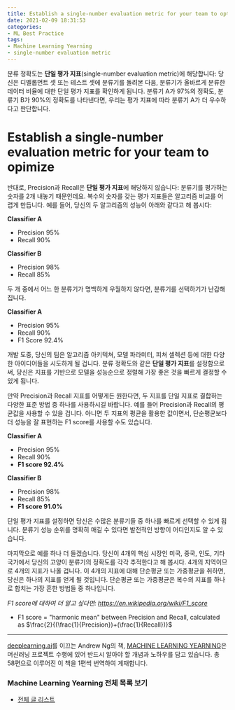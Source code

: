 ```yaml
---
title: Establish a single-number evaluation metric for your team to optimize
date: 2021-02-09 18:31:53
categories:
- ML Best Practice
tags:
- Machine Learning Yearning
- single-number evaluation metric
---
```


분류 정확도는 **단일 평가 지표**(single-number evaluation metric)에 해당합니다: 당신은 디벨롭먼트 셋 또는 테스트 셋에 분류기를 돌려본 다음, 분류기가 올바르게 분류한 데이터 비율에 대한 단일 평가 지표를 확인하게 됩니다. 분류기 A가 97%의 정확도, 분류기 B가 90%의 정확도를 나타낸다면, 우리는 평가 지표에 따라 분류기 A가 더 우수하다고 판단합니다.

# Establish a single-number evaluation metric for your team to opimize

반대로, Precision과 Recall은 **단일 평가 지표**에 해당하지 않습니다: 분류기를 평가하는 숫자를 2개 내놓기 때문인데요. 복수의 숫자를 갖는 평가 지표들은 알고리즘 비교를 어렵게 만듭니다. 예를 들어, 당신의 두 알고리즘의 성능이 아래와 같다고 해 봅시다:



**Classifier A**

- Precision 95%
- Recall 90%

**Classifier B**

- Precision 98%
- Recall 85%



두 개 중에서 어느 한 분류기가 명백하게 우월하지 않다면, 분류기를 선택하기가 난감해 집니다.

**Classifier A**

- Precision 95%
- Recall 90%
- F1 Score 92.4%



개발 도중, 당신의 팀은 알고리즘 아키텍쳐, 모델 파라미터, 피쳐 셀렉션 등에 대한 다양한 아이디어들을 시도하게 될 겁니다. 분류 정확도와 같은 **단일 평가 지표**를 설정함으로써, 당신은 지표를 기반으로 모델을 성능순으로 정렬해 가장 좋은 것을 빠르게 결정할 수 있게 됩니다.

만약 Precision과 Recall 지표를 어떻게든 원한다면, 두 지표를 단일 지표로 결합하는 다양한 표준 방법 중 하나를 사용하시길 바랍니다. 예를 들어 Precision과 Recall의 평균값을 사용할 수 있을 겁니다. 아니면 두 지표의 평균을 활용한 값이면서, 단순평균보다 더 성능을 잘 표현하는 F1 score를 사용할 수도 있습니다.



**Classifier A**

- Precision 95%
- Recall 90%
- **F1 score 92.4%**

**Classifier B**

- Precision 98%
- Recall 85%
- **F1 score 91.0%**



단일 평가 지표를 설정하면 당신은 수많은 분류기들 중 하나를 빠르게 선택할 수 있게 됩니다. 분류기 성능 순위를 명확히 매길 수 있다면 발전적인 방향이 어디인지도 알 수 있습니다.

마지막으로 예를 하나 더 들겠습니다. 당신이 4개의 핵심 시장인 미국, 중국, 인도, 기타 국가에서 당신의 고양이 분류기의 정확도를 각각 추적한다고 해 봅시다. 4개의 지역이므로 4개의 지표가 나올 겁니다. 이 4개의 지표에 대해 단순평균 또는 가중평균을 취하면, 당신은 하나의 지표를 얻게 될 것입니다. 단순평균 또는 가중평균은 복수의 지표를 하나로 합치는 가장 흔한 방법들 중 하나입니다.



*F1 score에 대하여 더 알고 싶다면: https://en.wikipedia.org/wiki/F1_score*

- F1 score = "harmonic mean" between Precision and Recall, calculated as $\frac{2}{(\frac{1}{Precision})+(\frac{1}{Recall})}$

---

[deeplearning.ai](https://www.deeplearning.ai)를 이끄는 Andrew Ng의 책, [MACHINE LEARNING YEARNING](https://d2wvfoqc9gyqzf.cloudfront.net/content/uploads/2018/09/Ng-MLY01-13.pdf?utm_campaign=MLY%20Ebook%20Email&utm_medium=email&_hsmi=78646066&_hsenc=p2ANqtz-8EN6pTX4f_zSAT80ls6z_VnjtNqRW5_6H7bwAgac2tcKhJ0ZXMwNquIMXhBZzXz2nL9v2cwqsEnEeEOlFfen_ZyuVQtw&utm_content=78646066&utm_source=hs_automation)은 머신러닝 프로젝트 수행에 있어 반드시 알아야 할 개념과 노하우를 담고 있습니다. 총 58편으로 이루어진 이 책을 1편씩 번역하여 게재합니다.

### Machine Learning Yearning 전체 목록 보기

- [전체 글 리스트](https://choigww.github.io/tag/#/Machine%20Learning%20Yearning)